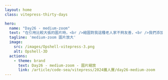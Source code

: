 ```yaml
---
layout: home
class: vitepress-thirty-days

hero:
  name: "Day26 - medium-zoom"
  text: "在引用比較大張的圖片時，<br />縮圖對我這種老人家不夠友善，<br />我們添加圖片放大功能。"
  tagline: 'medium-zoom 圖片放大'
  image:
    src: /images/Opshell-vitepress-3.png
    alt: Opshell-3D
  actions:
    - theme: brand
      text: Day26 - medium-zoom - 圖片縮放
      link: /article/code-sea/vitepress/2024鐵人賽/day26-medium-zoom
---
```


<style lang="scss">
    .vitepress-thirty-days {
        .VPHero {
            transform: translateY(120px);
            &.has-image {
                .image {
                    transform: translateY(50px);
                    .image-bg {
                        width: 350px;
                        height: 350px;
                    }
                    .image-src {
                        max-width: 400px;
                        max-height: 400px;
                    }
                }
                .name, .text {
                    line-height: 1.5;
                }
            }

            @include setRWD(959px) {
                transform: translateY(0);
                .main {
                    transform: translateY(80px);
                }
            }
            @include setRWD(638px) {
                &.has-image .image .image-src {
                    max-width: 300px;
                    max-height: 300px;
                }
            }
        }
    }
</style>
